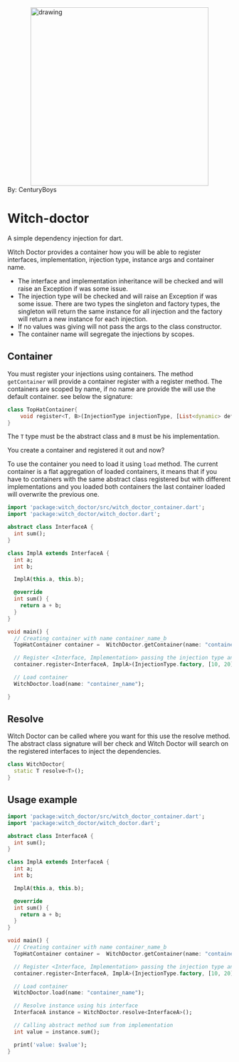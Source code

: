 <img src="https://external-content.duckduckgo.com/iu/?u=https%3A%2F%2Fi.pinimg.com%2Foriginals%2Fe6%2Fff%2F86%2Fe6ff86db1ad224c37d328579786e13f3.jpg&f=1&nofb=1&ipt=448de94a888dd920ca7383f804f09f69d49ad4d226d9bee06115bbc9b188e1d2&ipo=images" alt="drawing" style="width:400px;display: block;  margin-left: auto;margin-right: auto;"/>
By: CenturyBoys

# Witch-doctor

A simple dependency injection for dart.

Witch Doctor provides a container how you will be able to register interfaces, implementation, injection type, instance args and container name.

- The interface and implementation inheritance will be checked and will raise an Exception if was some issue.
- The injection type will be checked and will raise an Exception if was some issue. There are two types the singleton and factory types, the singleton will return the same instance for all injection and the factory will return a new instance for each injection.
- If no values was giving will not pass the args to the class constructor.
- The container name will segregate the injections by scopes.

## Container

You must register your injections using containers. The method `getContainer` will provide a container register  with a register method. The containers are scoped by name, if no name are provide the will use the default container. see below the signature:

```dart
class TopHatContainer{
    void register<T, B>(InjectionType injectionType, [List<dynamic> defaultArgs = const []])
}
```

The `T` type must be the abstract class and `B` must be his implementation.

You create a container and registered it out and now? 

To use the container you need to load it using `load` method. The current container is a flat aggregation of loaded containers, it means that if you have to containers with the same abstract class registered but with different implementations and you loaded both containers the last container loaded will overwrite the previous one.

```dart
import 'package:witch_doctor/src/witch_doctor_container.dart';
import 'package:witch_doctor/witch_doctor.dart';

abstract class InterfaceA {
  int sum();
}

class ImplA extends InterfaceA {
  int a;
  int b;

  ImplA(this.a, this.b);

  @override
  int sum() {
    return a + b;
  }
}

void main() {
  // Creating container with name container_name_b
  TopHatContainer container =  WitchDoctor.getContainer(name: "container_name");

  // Register <Interface, Implementation> passing the injection type and default args
  container.register<InterfaceA, ImplA>(InjectionType.factory, [10, 20]);

  // Load container
  WitchDoctor.load(name: "container_name");

}


```
## Resolve

Witch Doctor can be called where you want for this use the resolve method. The abstract class signature will ber check and Witch Doctor will search on the registered interfaces to inject the dependencies.

```dart
class WitchDoctor{
  static T resolve<T>();
}
```

## Usage example

```dart
import 'package:witch_doctor/src/witch_doctor_container.dart';
import 'package:witch_doctor/witch_doctor.dart';

abstract class InterfaceA {
  int sum();
}

class ImplA extends InterfaceA {
  int a;
  int b;

  ImplA(this.a, this.b);

  @override
  int sum() {
    return a + b;
  }
}

void main() {
  // Creating container with name container_name_b
  TopHatContainer container =  WitchDoctor.getContainer(name: "container_name");

  // Register <Interface, Implementation> passing the injection type and default args
  container.register<InterfaceA, ImplA>(InjectionType.factory, [10, 20]);

  // Load container
  WitchDoctor.load(name: "container_name");

  // Resolve instance using his interface
  InterfaceA instance = WitchDoctor.resolve<InterfaceA>();

  // Calling abstract method sum from implementation
  int value = instance.sum();

  print('value: $value');
}

```